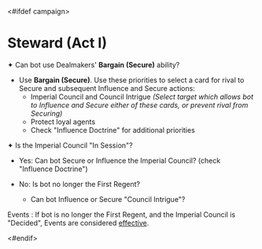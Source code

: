 <#ifdef campaign>
# Steward (Act I)

✦ Can bot use Dealmakers' **Bargain (Secure)** ability?

- Use **Bargain (Secure)**. Use these priorities to select a card for rival to Secure and subsequent Influence and Secure actions:
	- Imperial Council and Council Intrigue *(Select target which allows bot to Influence and Secure either of these cards, or prevent rival from Securing)*
	- Protect loyal agents
	- Check "Influence Doctrine" for additional priorities

✦ Is the Imperial Council "In Session"?

- Yes: Can bot Secure or Influence the Imperial Council? (check "Influence Doctrine")

- No: Is bot no longer the First Regent?
	- Can bot Influence or Secure "Council Intrigue"?

Events
: If bot is no longer the First Regent, and the Imperial Council is "Decided", Events are considered <ins>effective</ins>.

<#endif>